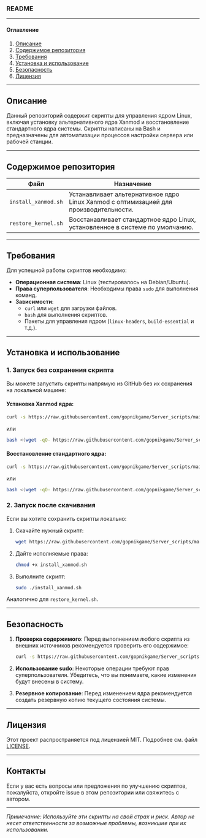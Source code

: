 ### README

---

#### Оглавление
1. [Описание](#описание)
2. [Содержимое репозитория](#содержимое-репозитория)
3. [Требования](#требования)
4. [Установка и использование](#установка-и-использование)
5. [Безопасность](#безопасность)
6. [Лицензия](#лицензия)

---

## Описание

Данный репозиторий содержит скрипты для управления ядром Linux, включая установку альтернативного ядра Xanmod и восстановление стандартного ядра системы. Скрипты написаны на Bash и предназначены для автоматизации процессов настройки сервера или рабочей станции.

---

## Содержимое репозитория

| Файл                | Назначение                                                                 |
|---------------------|---------------------------------------------------------------------------|
| `install_xanmod.sh` | Устанавливает альтернативное ядро Linux Xanmod с оптимизацией для производительности. |
| `restore_kernel.sh` | Восстанавливает стандартное ядро Linux, установленное в системе по умолчанию. |

---

## Требования

Для успешной работы скриптов необходимо:

- **Операционная система**: Linux (тестировалось на Debian/Ubuntu).
- **Права суперпользователя**: Необходимы права `sudo` для выполнения команд.
- **Зависимости**:
  - `curl` или `wget` для загрузки файлов.
  - `bash` для выполнения скриптов.
  - Пакеты для управления ядром (`linux-headers`, `build-essential` и т.д.).

---

## Установка и использование

### 1. Запуск без сохранения скрипта

Вы можете запустить скрипты напрямую из GitHub без их сохранения на локальной машине:

#### Установка Xanmod ядра:
```bash
curl -s https://raw.githubusercontent.com/gopnikgame/Server_scripts/main/install_xanmod.sh | bash
```

или

```bash
bash <(wget -qO- https://raw.githubusercontent.com/gopnikgame/Server_scripts/main/install_xanmod.sh)
```

#### Восстановление стандартного ядра:
```bash
curl -s https://raw.githubusercontent.com/gopnikgame/Server_scripts/main/restore_kernel.sh | bash
```

или

```bash
bash <(wget -qO- https://raw.githubusercontent.com/gopnikgame/Server_scripts/main/restore_kernel.sh)
```

### 2. Запуск после скачивания

Если вы хотите сохранить скрипты локально:

1. Скачайте нужный скрипт:
   ```bash
   wget https://raw.githubusercontent.com/gopnikgame/Server_scripts/main/install_xanmod.sh
   ```

2. Дайте исполняемые права:
   ```bash
   chmod +x install_xanmod.sh
   ```

3. Выполните скрипт:
   ```bash
   sudo ./install_xanmod.sh
   ```

Аналогично для `restore_kernel.sh`.

---

## Безопасность

1. **Проверка содержимого**: Перед выполнением любого скрипта из внешних источников рекомендуется проверить его содержимое:
   ```bash
   curl -s https://raw.githubusercontent.com/gopnikgame/Server_scripts/main/install_xanmod.sh
   ```

2. **Использование sudo**: Некоторые операции требуют прав суперпользователя. Убедитесь, что вы понимаете, какие изменения будут внесены в систему.

3. **Резервное копирование**: Перед изменением ядра рекомендуется создать резервную копию текущего состояния системы.

---

## Лицензия

Этот проект распространяется под лицензией MIT. Подробнее см. файл [LICENSE](LICENSE).

---

## Контакты

Если у вас есть вопросы или предложения по улучшению скриптов, пожалуйста, откройте issue в этом репозитории или свяжитесь с автором.

---

*Примечание: Используйте эти скрипты на свой страх и риск. Автор не несет ответственности за возможные проблемы, возникшие при их использовании.*
